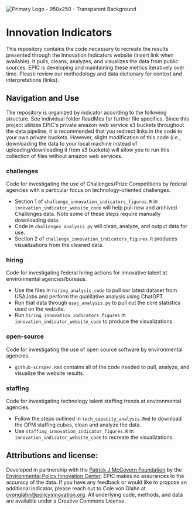 ![Primary Logo - 950x250 - Transparent Background](https://github.com/user-attachments/assets/b89e0ba6-ac56-4ec4-a3c8-372ae4a44101)

# Innovation Indicators
This repository contains the code necessary to recreate the results presented through the Innovation Indicators website (insert link when available). It pulls, cleans, analyzes, and visualizes the data from public sources.
EPIC is developing and maintaining these metrics iteratively over time. Please review our methodology and data dictionary for context and interpretations (links). 

## Navigation and Use
The repository is organized by indicator according to the following structure. See individual folder ReadMes for further file specifics. Since this project utilizes EPIC's private amazon web service s3 buckets throughout the data pipeline, 
it is recommended that you redirect links in the code to your own private buckets. However, slight modification of this code (i.e., downloading the data to your local machine instead of uploading/downloading it from s3 buckets) will allow 
you to run this collection of files without amazon web services.

### challenges 
Code for investigating the use of Challenges/Prize Competitions by federal agencies with a particular focus on technology-oriented challenges. 
* Section 1 of `challenge_innovation_indicators_figures.R` in `innovation_indicator_website_code` will help pull new and archived Challenges data. Note some of these steps require manually downloading data. 
* Code in `challenges_analysis.py` will clean, analyze, and output data for use.
* Section 2 of `challenge_innovation_indicators_figures.R` produces visualizations from the cleaned data.

### hiring
Code for investigating federal hiring actions for innovative talent at environmental agencies/bureaus.
* Use the files in `hiring_analysis_code` to pull our latest dataset from USAJobs and perform the qualitative analysis using ChatGPT.
* Run that data through `usaj_analysis.py` to pull out the core statistics used on the website.
* Run `hiring_innovation_indicators_figures` in `innovation_indicator_website_code` to produce the visualizations. 

### open-source
Code for investigating the use of open source software by environmental agencies.
* `github-scraper.Rmd` contains all of the code needed to pull, analyze, and visualize the website results.

### staffing
Code for investigating technology talent staffing trends at environmental agencies.
* Follow the steps outlined in `tech_capacity_analysis.Rmd` to download the OPM staffing cubes, clean and analyze the data.
* Use `staffing_innovation_indicator_figures.R` in `innovation_indicator_website_code` to recreate the visualizations.

## Attributions and license:
Developed in partnership with the [Patrick J McGovern Foundation](https://www.mcgovern.org/) by the [Environmental Policy Innovation Center](https://www.policyinnovation.org/).
EPIC makes no assurances to the accuracy of the data. If you have any feedback or would like to propose an additional indicator, 
please reach out to Cole von Glahn at cvonglahn@policyinnovation.org. All underlying code, methods, and data are available under a Creative Commons License. 

